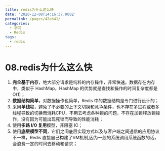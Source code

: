 ```yaml
---
title: redis为什么这么快
date: '2020-12-08T14:16:37.000Z'
permalink: /pages/42ab41/
categories:
  - 学习
  - Redis
tags:
  - redis
---
```


# 08.redis为什么这么快

1. **完全基于内存**，绝大部分请求是纯粹的内存操作，非常快速。数据存在内存中，类似于 HashMap，HashMap 的优势就是查找和操作的时间复杂度都是O\(1\)；
2. **数据结构简单**，对数据操作也简单，Redis 中的数据结构是专门进行设计的；
3. 采用**单线程**，避免了不必要的上下文切换和竞争条件，也不存在多进程或者多线程导致的切换而消耗CPU，不用去考虑各种锁的问题，不存在加锁释放锁操作，没有因为可能出现死锁而导致的性能消耗；
4. 使用**多路 I/O 复用**模型，非阻塞 IO；
5. 使用**底层模型不同**，它们之间底层实现方式以及与客户端之间通信的应用协议不一样，Redis 直接自己构建了VM机制,因为一般的系统调用系统函数的话，会浪费一定的时间去移动和请求；


